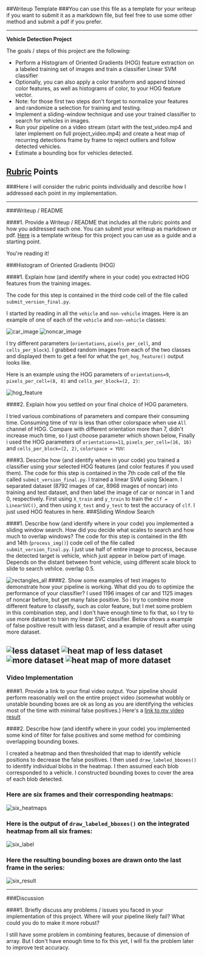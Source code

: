 ##Writeup Template
###You can use this file as a template for your writeup if you want to submit it as a markdown file, but feel free to use some other method and submit a pdf if you prefer.

---

**Vehicle Detection Project**

The goals / steps of this project are the following:

* Perform a Histogram of Oriented Gradients (HOG) feature extraction on a labeled training set of images and train a classifier Linear SVM classifier
* Optionally, you can also apply a color transform and append binned color features, as well as histograms of color, to your HOG feature vector. 
* Note: for those first two steps don't forget to normalize your features and randomize a selection for training and testing.
* Implement a sliding-window technique and use your trained classifier to search for vehicles in images.
* Run your pipeline on a video stream (start with the test_video.mp4 and later implement on full project_video.mp4) and create a heat map of recurring detections frame by frame to reject outliers and follow detected vehicles.
* Estimate a bounding box for vehicles detected.


## [Rubric](https://review.udacity.com/#!/rubrics/513/view) Points
###Here I will consider the rubric points individually and describe how I addressed each point in my implementation.  

---
###Writeup / README

####1. Provide a Writeup / README that includes all the rubric points and how you addressed each one.  You can submit your writeup as markdown or pdf.  [Here](https://github.com/udacity/CarND-Vehicle-Detection/blob/master/writeup_template.md) is a template writeup for this project you can use as a guide and a starting point.  

You're reading it!

###Histogram of Oriented Gradients (HOG)

####1. Explain how (and identify where in your code) you extracted HOG features from the training images.

The code for this step is contained in the third code cell of the file called `submit_version_final.py`.  

I started by reading in all the `vehicle` and `non-vehicle` images.  Here is an example of one of each of the `vehicle` and `non-vehicle` classes:

![car_image](output_images/car_example.png)
![noncar_image](output_images/noncar_example.png)

I try different parameters (`orientations`, `pixels_per_cell`, and `cells_per_block`).  I grabbed random images from each of the two classes and displayed them to get a feel for what the `get_hog_feature()` output looks like.

Here is an example using the HOG parameters of `orientations=9`, `pixels_per_cell=(8, 8)` and `cells_per_block=(2, 2)`:


![hog_feature](output_images/Image_HOG.png)

####2. Explain how you settled on your final choice of HOG parameters.

I tried various combinations of parameters and compare their consuming time. Consuming time of `YUV` is less than other colorspace when use  `All` channel of HOG. Compare with different orientation more than 7, didn't increase much time, so I just choose parameter which shown below, 
Finally i used the HOG parameters of `orientations=11`, `pixels_per_cell=(16, 16)` and `cells_per_block=(2, 2)`, `colorspace = YUV`: 

####3. Describe how (and identify where in your code) you trained a classifier using your selected HOG features (and color features if you used them).
The code for this step is contained in the 7th code cell of the file called `submit_version_final.py`.
I trained a linear SVM using Sklearn. I separated dataset (8792 images of car, 8968 images of noncar) into training and test dataset, and then label the image of car or noncar in 1 and 0, respectively. First using  `X_train` and  `y_train` to train the `clf = LinearSVC()`, and then using `X_test` and `y_test` to test the accuracy of `clf`. I just used HOG features in here.
###Sliding Window Search

####1. Describe how (and identify where in your code) you implemented a sliding window search.  How did you decide what scales to search and how much to overlap windows?
The code for this step is contained in the 8th and 14th (`process_img()`) code cell of the file called `submit_version_final.py`.
I just use half of entire image to process, because the detected target is vehicle, which just appear in below part of image. Depends on the distant between front vehicle, using different scale block to slide to search vehilce. overlap 0.5.

![rectangles_all](output_images/all_rectangles)
####2. Show some examples of test images to demonstrate how your pipeline is working.  What did you do to optimize the performance of your classifier?
I used 1196 images of car and 1125 images of noncar before, but get many false positive. So i try to combine more different feature to classify, such as color feature, but I met some problem in this combination step, and I don't have enough time to fix that, so I try to use more dataset to train my linear SVC classifier. Below shows a example of false positive result with less dataset, and a example of result after using more dataset.  

![less dataset](output_images/less_dataset.png)
![heat map of less dataset](output_images/heatmap_of_less_dataset.png)
![more dataset](output_images/detect_rectangles.png)
![heat map of more dataset](output_images/heatmap.png)
---

### Video Implementation

####1. Provide a link to your final video output.  Your pipeline should perform reasonably well on the entire project video (somewhat wobbly or unstable bounding boxes are ok as long as you are identifying the vehicles most of the time with minimal false positives.)
Here's a [link to my video result](video_out/project_video_out.mp4)


####2. Describe how (and identify where in your code) you implemented some kind of filter for false positives and some method for combining overlapping bounding boxes.

I created a heatmap and then thresholded that map to identify vehicle positions to decrease the false positives.  I then used `draw_labeled_bboxes()` to identify individual blobs in the heatmap.  I then assumed each blob corresponded to a vehicle.  I constructed bounding boxes to cover the area of each blob detected.  


### Here are six frames and their corresponding heatmaps:

![six_heatmaps](output_images/heatmap_6.png)

### Here is the output of `draw_labeled_bboxes()` on the integrated heatmap from all six frames:
![six_label](output_images/labels_6.png)

### Here the resulting bounding boxes are drawn onto the last frame in the series:
![six_result](output_images/result_6.png)



---

###Discussion

####1. Briefly discuss any problems / issues you faced in your implementation of this project.  Where will your pipeline likely fail?  What could you do to make it more robust?

I still have some problem in combining features, because of dimension of array. But I don't have enough time to fix this yet, I will fix the problem later to improve test accuracy.


